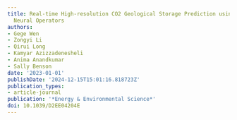 ```yaml
---
title: Real-time High-resolution CO2 Geological Storage Prediction using Nested Fourier
  Neural Operators
authors:
- Gege Wen
- Zongyi Li
- Qirui Long
- Kamyar Azizzadenesheli
- Anima Anandkumar
- Sally Benson
date: '2023-01-01'
publishDate: '2024-12-15T15:01:16.818723Z'
publication_types:
- article-journal
publication: '*Energy & Environmental Science*'
doi: 10.1039/D2EE04204E
---
```

